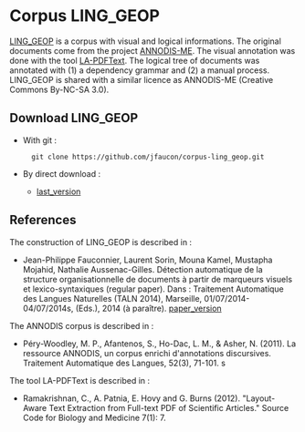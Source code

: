 # Corpus LING_GEOP

[LING_GEOP](https://github.com/jfaucon/corpus-ling_geop) is a corpus with visual and logical informations. The original documents come from the project [ANNODIS-ME](http://redac.univ-tlse2.fr/corpus/annodis/me_download/). The visual annotation was done with the tool [LA-PDFText](http://code.google.com/p/lapdftext/). The logical tree of documents was annotated with (1) a dependency grammar and (2) a manual process. LING_GEOP is shared with a similar licence as ANNODIS-ME (Creative Commons By-NC-SA 3.0). 


## Download LING_GEOP

* With git : 

        git clone https://github.com/jfaucon/corpus-ling_geop.git

* By direct download : 
    * [last_version](https://github.com/jfaucon/corpus-ling_geop/archive/master.zip)



## References

The construction of LING_GEOP is described in :

* Jean-Philippe Fauconnier, Laurent Sorin, Mouna Kamel, Mustapha Mojahid, Nathalie Aussenac-Gilles.    Détection automatique de la structure organisationnelle de documents à partir de marqueurs visuels et lexico-syntaxiques (regular paper). Dans : Traitement Automatique des Langues Naturelles (TALN 2014), Marseille, 01/07/2014-04/07/2014s, (Eds.), 2014 (à paraître). [paper_version](http://dl.bintray.com/jfaucon/Archive/paper_version_corpus.zip)

The ANNODIS corpus is described in :

* Péry-Woodley, M. P., Afantenos, S., Ho-Dac, L. M., & Asher, N. (2011). La ressource ANNODIS, un corpus enrichi d'annotations discursives. Traitement Automatique des Langues, 52(3), 71-101.
s

The tool LA-PDFText is described in :

* Ramakrishnan, C., A. Patnia, E. Hovy and G. Burns (2012). "Layout-Aware Text Extraction from Full-text PDF of Scientific Articles." Source Code for Biology and Medicine 7(1): 7.
